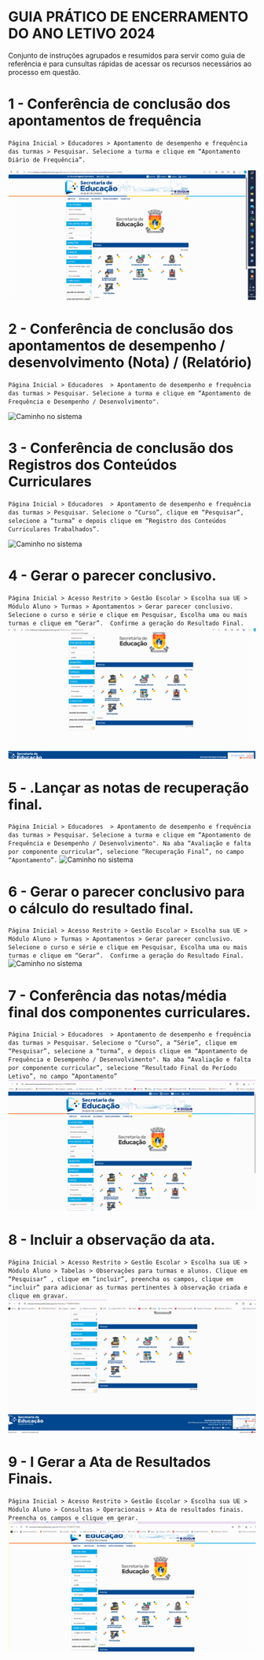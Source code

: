
# GUIA  PRÁTICO DE ENCERRAMENTO DO ANO LETIVO 2024
Conjunto de instruções agrupados e resumidos para servir como guia de referência e para cunsultas rápidas de acessar os recursos necessários ao processo em questão.

# 1 - Conferência de conclusão dos apontamentos de frequência 
`
Página Inicial > Educadores > Apontamento de desempenho e frequência das turmas > Pesquisar. Selecione a turma e clique em “Apontamento Diário de Frequência”.
`

![Caminho no sistema](img/rec001.gif)


# 2 - Conferência de conclusão dos apontamentos de desempenho / desenvolvimento (Nota) / (Relatório)

`
Página Inicial > Educadores  > Apontamento de desempenho e frequência das turmas > Pesquisar. Selecione a turma e clique em “Apontamento de Frequência e Desempenho / Desenvolvimento".
`

![Caminho no sistema](img/rec002.gif)

# 3 - Conferência de conclusão dos Registros dos Conteúdos Curriculares

`
Página Inicial > Educadores  > Apontamento de desempenho e frequência das turmas > Pesquisar. Selecione o “Curso”, clique em “Pesquisar”, selecione a “turma” e depois clique em “Registro dos Conteúdos Curriculares Trabalhados”.
`

![Caminho no sistema](img/rec003.gif)

# 4 - Gerar o parecer conclusivo.

`
Página Inicial > Acesso Restrito > Gestão Escolar > Escolha sua UE > Módulo Aluno > Turmas > Apontamentos > Gerar parecer conclusivo. Selecione o curso e série e clique em Pesquisar, Escolha uma ou mais turmas e clique em “Gerar”.  Confirme a geração do Resultado Final.
`
![Caminho no sistema](img/rec004.gif)

# 5 - .Lançar as notas de recuperação final.

`
Página Inicial > Educadores  > Apontamento de desempenho e frequência das turmas > Pesquisar. Selecione a turma e clique em “Apontamento de Frequência e Desempenho / Desenvolvimento". Na aba “Avaliação e falta por componente curricular”, selecione “Recuperação Final”, no campo “Apontamento”.
`
![Caminho no sistema](img/rec005.gif)
# 6 - Gerar o parecer conclusivo para o cálculo do resultado final.

`
Página Inicial > Acesso Restrito > Gestão Escolar > Escolha sua UE > Módulo Aluno > Turmas > Apontamentos > Gerar parecer conclusivo. Selecione o curso e série e clique em Pesquisar, Escolha uma ou mais turmas e clique em “Gerar”.  Confirme a geração do Resultado Final.
`
![Caminho no sistema](img/rec005.gif)


# 7 - Conferência das notas/média final dos componentes curriculares.

`
Página Inicial > Educadores  > Apontamento de desempenho e frequência das turmas > Pesquisar. Selecione o “Curso”, a “Série”, clique em “Pesquisar”, selecione a “turma”, e depois clique em “Apontamento de Frequência e Desempenho / Desenvolvimento". Na aba “Avaliação e falta por componente curricular”, selecione “Resultado Final do Período Letivo”, no campo “Apontamento”
`
![Caminho no sistema](img/rec007.gif)

# 8 -  Incluir a observação da ata.

`
Página Inicial > Acesso Restrito > Gestão Escolar > Escolha sua UE > Módulo Aluno > Tabelas > Observações para turmas e alunos. Clique em “Pesquisar” , clique em “incluir”, preencha os campos, clique em “incluir” para adicionar as turmas pertinentes à observação criada e clique em gravar. 
`
![Caminho no sistema](img/rec008.gif)

# 9 -  I Gerar a Ata de Resultados Finais.

`
Página Inicial > Acesso Restrito > Gestão Escolar > Escolha sua UE > Módulo Aluno > Consultas > Operacionais > Ata de resultados finais. Preencha os campos e clique em gerar. 
`
![Caminho no sistema](img/rec009.gif)
